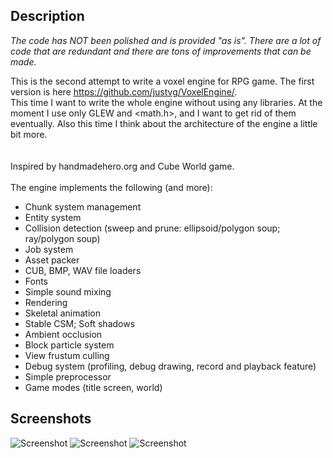## Description

*The code has NOT been polished and is provided "as is". There are a lot of code that are redundant and there are tons of improvements that can be made.*

This is the second attempt to write a voxel engine for RPG game. The first version is here https://github.com/justvg/VoxelEngine/. <br/>
This time I want to write the whole engine without using any libraries. At the moment I use only GLEW and <math.h>, and I want to get rid of them eventually. Also this time I think about the architecture of the engine a little bit more. <br/>
<br/>
<br/>
Inspired by handmadehero.org and Cube World game.
<br/>
<br/>
The engine implements the following (and more):
- Chunk system management
- Entity system
- Collision detection (sweep and prune: ellipsoid/polygon soup; ray/polygon soup)
- Job system
- Asset packer
- CUB, BMP, WAV file loaders
- Fonts
- Simple sound mixing
- Rendering
- Skeletal animation
- Stable CSM; Soft shadows
- Ambient occlusion
- Block particle system
- View frustum culling
- Debug system (profiling, debug drawing, record and playback feature)
- Simple preprocessor
- Game modes (title screen, world)

## Screenshots
![Screenshot](https://i.imgur.com/IqC7Lse.png)
![Screenshot](https://i.imgur.com/Mo1JhnH.png)
![Screenshot](https://i.imgur.com/LaslVgS.png)
